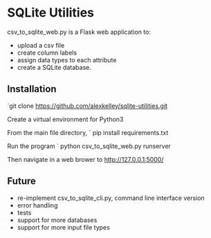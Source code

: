 # SQLite Utilities

csv_to_sqlite_web.py is a Flask web application to:
* upload a csv file
* create column labels
* assign data types to each attribute
* create a SQLite database.


## Installation

`git clone https://github.com/alexkelley/sqlite-utilities.git

Create a virtual environment for Python3

From the main file directory,
` pip install requirements.txt

Run the program
` python csv_to_sqlite_web.py runserver

Then navigate in a web brower to http://127.0.0.1:5000/ 

## Future

* re-implement csv_to_sqlite_cli.py, command line interface version
* error handling
* tests
* support for more databases
* support for more input file types
